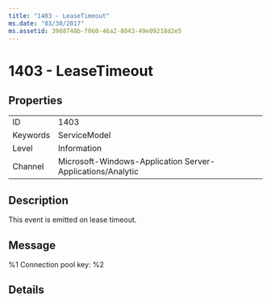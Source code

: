 ```yaml
---
title: "1403 - LeaseTimeout"
ms.date: "03/30/2017"
ms.assetid: 3908748b-f060-46a2-8043-49e09218d2e5
---
```

# 1403 - LeaseTimeout
## Properties  


|||  
|-|-|  
|ID|1403|  
|Keywords|ServiceModel|  
|Level|Information|  
|Channel|Microsoft-Windows-Application Server-Applications/Analytic|  

## Description  
 This event is emitted on lease timeout.  

## Message  
 %1 Connection pool key: %2  

## Details
